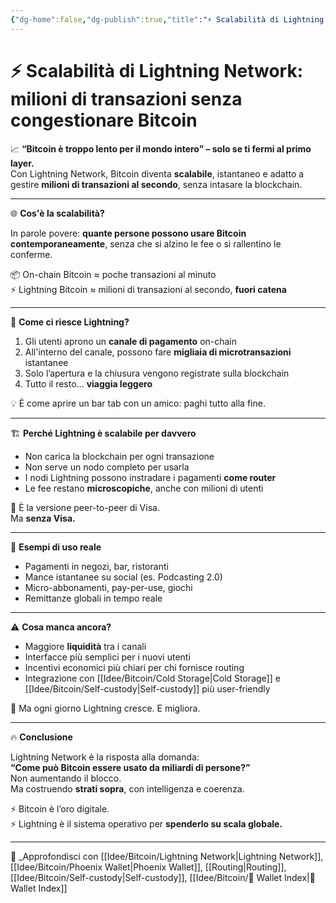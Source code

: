 ```yaml
---
{"dg-home":false,"dg-publish":true,"title":"⚡ Scalabilità di Lightning Network: milioni di transazioni senza congestionare Bitcoin","tags":["Bitcoin","Lightning","Scalabilità","Layer2","Pagamenti","Microtransazioni"],"date":"2025-07-09","permalink":"/idee/bitcoin/scalabilita-di-lightning-network/","dgPassFrontmatter":true}
---
```



# ⚡ Scalabilità di Lightning Network: milioni di transazioni senza congestionare Bitcoin

📈 **“Bitcoin è troppo lento per il mondo intero” – solo se ti fermi al primo layer.**  
Con Lightning Network, Bitcoin diventa **scalabile**, istantaneo e adatto a gestire **milioni di transazioni al secondo**, senza intasare la blockchain.

---

🌐 **Cos'è la scalabilità?**

In parole povere: **quante persone possono usare Bitcoin contemporaneamente**, senza che si alzino le fee o si rallentino le conferme.

📦 On-chain Bitcoin ≈ poche transazioni al minuto  
⚡ Lightning Bitcoin ≈ milioni di transazioni al secondo, **fuori catena**

---

🔄 **Come ci riesce Lightning?**

1. Gli utenti aprono un **canale di pagamento** on-chain  
2. All'interno del canale, possono fare **migliaia di microtransazioni** istantanee  
3. Solo l’apertura e la chiusura vengono registrate sulla blockchain  
4. Tutto il resto… **viaggia leggero**

💡 È come aprire un bar tab con un amico: paghi tutto alla fine.

---

🏗️ **Perché Lightning è scalabile per davvero**

- Non carica la blockchain per ogni transazione  
- Non serve un nodo completo per usarla  
- I nodi Lightning possono instradare i pagamenti **come router**  
- Le fee restano **microscopiche**, anche con milioni di utenti

📡 È la versione peer-to-peer di Visa.  
Ma **senza Visa.**

---

🧠 **Esempi di uso reale**

- Pagamenti in negozi, bar, ristoranti  
- Mance istantanee su social (es. Podcasting 2.0)  
- Micro-abbonamenti, pay-per-use, giochi  
- Remittanze globali in tempo reale

---

⚠️ **Cosa manca ancora?**

- Maggiore **liquidità** tra i canali  
- Interfacce più semplici per i nuovi utenti  
- Incentivi economici più chiari per chi fornisce routing  
- Integrazione con [[Idee/Bitcoin/Cold Storage\|Cold Storage]] e [[Idee/Bitcoin/Self-custody\|Self-custody]] più user-friendly

🎯 Ma ogni giorno Lightning cresce. E migliora.

---

🔥 **Conclusione**

Lightning Network è la risposta alla domanda:  
**“Come può Bitcoin essere usato da miliardi di persone?”**  
Non aumentando il blocco.  
Ma costruendo **strati sopra**, con intelligenza e coerenza.

⚡ Bitcoin è l’oro digitale.  
⚡ Lightning è il sistema operativo per **spenderlo su scala globale.**

---

🔗 _Approfondisci con [[Idee/Bitcoin/Lightning Network\|Lightning Network]], [[Idee/Bitcoin/Phoenix Wallet\|Phoenix Wallet]], [[Routing\|Routing]], [[Idee/Bitcoin/Self-custody\|Self-custody]], [[Idee/Bitcoin/🧭 Wallet Index\|🧭 Wallet Index]]
